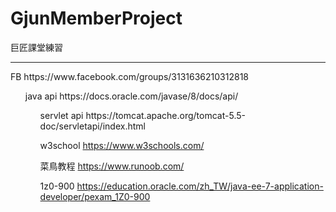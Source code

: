 # GjunMemberProject
巨匠課堂練習
<hr>
FB
https://www.facebook.com/groups/3131636210312818
<ul>
java api
https://docs.oracle.com/javase/8/docs/api/
<ol>
servlet api
https://tomcat.apache.org/tomcat-5.5-doc/servletapi/index.html

w3school
https://www.w3schools.com/

菜鳥教程
https://www.runoob.com/

1z0-900
https://education.oracle.com/zh_TW/java-ee-7-application-developer/pexam_1Z0-900
